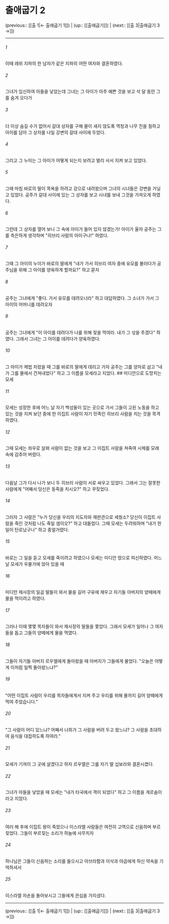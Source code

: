 # 출애굽기 2

(previous:: [[출 1|← 출애굽기 1]]) | (up:: [[출애굽기]]) | (next:: [[출 3|출애굽기 3 →]])

***




###### 1 

이때 레위 지파의 한 남자가 같은 지파의 어떤 여자와 결혼하였다. 



###### 2 

그녀가 임신하여 아들을 낳았는데 그녀는 그 아이가 아주 예쁜 것을 보고 석 달 동안 그를 숨겨 오다가 



###### 3 

더 이상 숨길 수가 없어서 갈대 상자를 구해 물이 새지 않도록 역청과 나무 진을 칠하고 아이를 담아 그 상자를 나일 강변의 갈대 사이에 두었다. 



###### 4 

그리고 그 누이는 그 아이가 어떻게 되는지 보려고 멀리 서서 지켜 보고 있었다. 



###### 5 

그때 마침 바로의 딸이 목욕을 하려고 강으로 내려왔으며 그녀의 시녀들은 강변을 거닐고 있었다. 공주가 갈대 사이에 있는 그 상자를 보고 시녀를 보내 그것을 가져오게 하였다. 



###### 6 

그런데 그 상자를 열어 보니 그 속에 아이가 들어 있지 않겠는가! 아이가 울자 공주는 그를 측은하게 생각하며 "히브리 사람의 아이구나!" 하였다. 



###### 7 

그때 그 아이의 누이가 바로의 딸에게 "내가 가서 히브리 여자 중에 유모를 불러다가 공주님을 위해 그 아이를 양육하게 할까요?" 하고 묻자 



###### 8 

공주는 그녀에게 "좋다. 가서 유모를 데려오너라" 하고 대답하였다. 그 소녀가 가서 그 아이의 어머니를 데려오자 



###### 9 

공주는 그녀에게 "이 아이를 데려다가 나를 위해 젖을 먹여라. 내가 그 삯을 주겠다" 하였다. 그래서 그녀는 그 아이를 데려다가 양육하였다. 



###### 10 

그 아이가 제법 자랐을 때 그를 바로의 딸에게 데리고 가자 공주는 그를 양자로 삼고 "내가 그를 물에서 건져내었다" 하고 그 이름을 모세라고 지었다. ## 미디안으로 도망치는 모세 



###### 11 

모세는 성장한 후에 어느 날 자기 백성들이 있는 곳으로 가서 그들이 고된 노동을 하고 있는 것을 지켜 보던 중에 한 이집트 사람이 자기 민족인 히브리 사람을 치는 것을 목격하였다. 



###### 12 

그때 모세는 좌우로 살펴 사람이 없는 것을 보고 그 이집트 사람을 쳐죽여 시체를 모래 속에 감추어 버렸다. 



###### 13 

다음날 그가 다시 나가 보니 두 히브리 사람이 서로 싸우고 있었다. 그래서 그는 잘못한 사람에게 "어째서 당신은 동족을 치시오?" 하고 꾸짖었다. 



###### 14 

그러자 그 사람은 "누가 당신을 우리의 지도자와 재판관으로 세웠소? 당신이 이집트 사람을 죽인 것처럼 나도 죽일 셈이오?" 하고 대들었다. 그때 모세는 두려워하며 "내가 한 일이 탄로났구나" 하고 중얼거렸다. 



###### 15 

바로는 그 일을 듣고 모세를 죽이려고 하였으나 모세는 미디안 땅으로 피신하였다. 어느 날 모세가 우물가에 앉아 있을 때 



###### 16 

미디안 제사장의 일곱 딸들이 와서 물을 길어 구유에 채우고 자기들 아버지의 양떼에게 물을 먹이려고 하였다. 



###### 17 

그러나 이때 몇몇 목자들이 와서 제사장의 딸들을 쫓았다. 그래서 모세가 일어나 그 여자들을 돕고 그들의 양떼에게 물을 먹였다. 



###### 18 

그들이 자기들 아버지 르우엘에게 돌아왔을 때 아버지가 그들에게 물었다. "오늘은 어떻게 이처럼 일찍 돌아왔느냐?" 



###### 19 

"어떤 이집트 사람이 우리를 목자들에게서 지켜 주고 우리를 위해 물까지 길어 양떼에게 먹여 주었습니다." 



###### 20 

"그 사람이 어디 있느냐? 어째서 너희가 그 사람을 버려 두고 왔느냐? 그 사람을 초대하여 음식을 대접하도록 하여라." 



###### 21 

모세가 기꺼이 그 곳에 살겠다고 하자 르우엘은 그를 자기 딸 십보라와 결혼시켰다. 



###### 22 

그녀가 아들을 낳았을 때 모세는 "내가 타국에서 객이 되었다" 하고 그 이름을 게르솜이라고 지었다. 



###### 23 

여러 해 후에 이집트 왕이 죽었으나 이스라엘 사람들은 여전히 고역으로 신음하며 부르짖었다. 그들이 부르짖는 소리가 하늘에 사무치자 



###### 24 

하나님은 그들이 신음하는 소리를 들으시고 아브라함과 이삭과 야곱에게 하신 약속을 기억하셔서 



###### 25 

이스라엘 자손을 돌아보시고 그들에게 관심을 가지셨다.

***

(previous:: [[출 1|← 출애굽기 1]]) | (up:: [[출애굽기]]) | (next:: [[출 3|출애굽기 3 →]])
